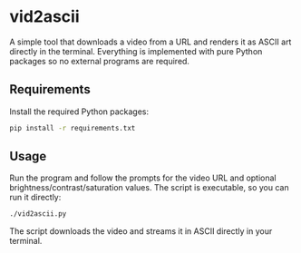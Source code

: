 # vid2ascii

A simple tool that downloads a video from a URL and renders it as ASCII art directly in the terminal. Everything is implemented with pure Python packages so no external programs are required.

## Requirements

Install the required Python packages:

```bash
pip install -r requirements.txt
```

## Usage

Run the program and follow the prompts for the video URL and optional brightness/contrast/saturation values. The script is executable, so you can run it directly:

```bash
./vid2ascii.py
```

The script downloads the video and streams it in ASCII directly in your terminal.
